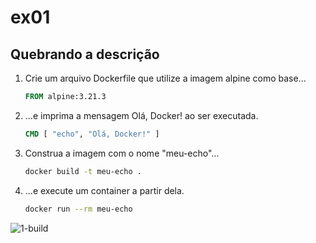 # ex01

## Quebrando a descrição

1. Crie um arquivo Dockerfile que utilize a imagem alpine como base...
    ```Dockerfile
    FROM alpine:3.21.3
    ```

2. ...e imprima a mensagem Olá, Docker! ao ser executada.
    ```Dockerfile
    CMD [ "echo", "Olá, Docker!" ]
    ```

3. Construa a imagem com o nome "meu-echo"...
    ```bash
    docker build -t meu-echo .
    ```

4. ...e execute um container a partir dela.
    ```bash
    docker run --rm meu-echo
    ```

![1-build]("./screenshots/1-build.png)
